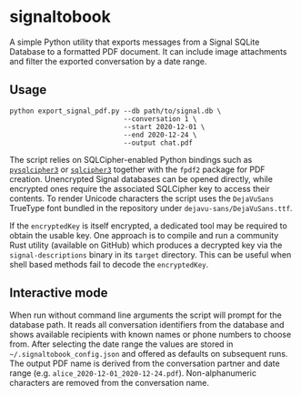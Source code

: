 # signaltobook

A simple Python utility that exports messages from a Signal SQLite
Database to a formatted PDF document. It can include image attachments
and filter the exported conversation by a date range.

## Usage

```
python export_signal_pdf.py --db path/to/signal.db \
                            --conversation 1 \
                            --start 2020-12-01 \
                            --end 2020-12-24 \
                            --output chat.pdf
```

The script relies on SQLCipher-enabled Python bindings such as
[`pysqlcipher3`](https://pypi.org/project/pysqlcipher3/) or
[`sqlcipher3`](https://pypi.org/project/sqlcipher3/) together with the
`fpdf2` package for PDF creation. Unencrypted Signal databases can be
opened directly, while encrypted ones require the associated SQLCipher
key to access their contents. To render Unicode characters the script
uses the `DejaVuSans` TrueType font bundled in the repository under
`dejavu-sans/DejaVuSans.ttf`.

If the `encryptedKey` is itself encrypted, a dedicated tool may be
required to obtain the usable key. One approach is to compile and run a
community Rust utility (available on GitHub) which produces a decrypted
key via the `signal-descriptions` binary in its `target` directory. This
can be useful when shell based methods fail to decode the `encryptedKey`.

## Interactive mode

When run without command line arguments the script will prompt for the
database path. It reads all conversation identifiers from the database and
shows available recipients with known names or phone numbers to choose from.
After selecting the date range the values are stored in
`~/.signaltobook_config.json` and offered as defaults on subsequent runs. The
output PDF name is derived from the conversation partner and date range (e.g.
`alice_2020-12-01_2020-12-24.pdf`). Non-alphanumeric characters are removed
from the conversation name.

